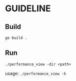 # GUIDELINE

## Build 

`go build .`

## Run

`./performance_view -dir <path>`

usage: `./performance_view -h`